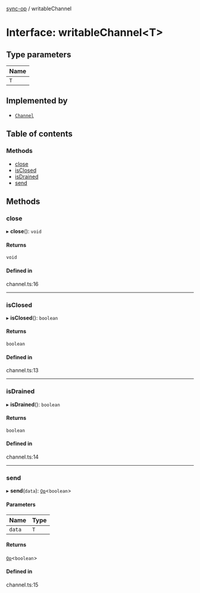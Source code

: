[sync-op](../README.md) / writableChannel

# Interface: writableChannel<T\>

## Type parameters

| Name |
| :------ |
| `T` |

## Implemented by

- [`Channel`](../classes/Channel.md)

## Table of contents

### Methods

- [close](writableChannel.md#close)
- [isClosed](writableChannel.md#isclosed)
- [isDrained](writableChannel.md#isdrained)
- [send](writableChannel.md#send)

## Methods

### close

▸ **close**(): `void`

#### Returns

`void`

#### Defined in

channel.ts:16

___

### isClosed

▸ **isClosed**(): `boolean`

#### Returns

`boolean`

#### Defined in

channel.ts:13

___

### isDrained

▸ **isDrained**(): `boolean`

#### Returns

`boolean`

#### Defined in

channel.ts:14

___

### send

▸ **send**(`data`): [`Op`](../classes/Op.md)<`boolean`\>

#### Parameters

| Name | Type |
| :------ | :------ |
| `data` | `T` |

#### Returns

[`Op`](../classes/Op.md)<`boolean`\>

#### Defined in

channel.ts:15
